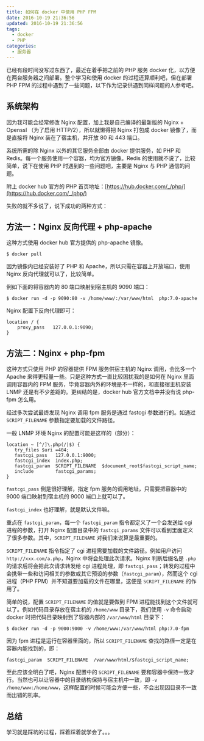 ```yaml
---
title: 如何在 docker 中使用 PHP FPM
date: 2016-10-19 21:36:56
updated: 2016-10-19 21:36:56
tags:
  - docker
  - PHP
categories:
  - 服务器
---
```


已经有段时间没写过东西了，最近在着手把之前的 PHP 服务 docker 化，以方便在两台服务器之间部署。整个学习和使用 docker 的过程还算顺利吧，但在部署 PHP FPM 的过程中遇到了一些问题，以下作为记录供遇到同样问题的人参考吧。

## 系统架构

因为我可能会经常修改 Nginx 配置，加上我是自己编译的最新版的 Nginx + Openssl （为了启用 HTTP/2），所以就懒得把 Nginx 打包成 docker 镜像了，而是直接将 Nginx 装在了宿主机，并开放 80 和 443 端口。

系统所需的除 Nginx 以外的其它服务全部由 docker 提供服务，如 PHP 和 Redis。每一个服务使用一个容器，均为官方镜像。Redis 的使用就不说了，比较简单，说下在使用 PHP 时遇到的一些问题吧，主要是 Nginx 与 PHP 通信的问题。

附上 docker hub 官方的 PHP 首页地址：[https://hub.docker.com/_/php/](https://hub.docker.com/_/php/)

失败的就不多说了，说下成功的两种方式：

## 方法一：Nginx 反向代理 + php-apache

这种方式使用 docker hub 官方提供的 php-apache 镜像。

```
$ docker pull 
```

因为镜像内已经安装好了 PHP 和 Apache，所以只需在容器上开放端口，使用 Nginx 反向代理就可以了，比较简单。

例如下面的将容器内的 80 端口映射到宿主机的 9090 端口：

```
$ docker run -d -p 9090:80 -v /home/www/:/var/www/html  php:7.0-apache
```

Nginx 配置下反向代理即可：

```
location / {
    proxy_pass   127.0.0.1:9090;
}
```

## 方法二：Nginx + php-fpm

这种方式只使用 PHP 的容器提供 FPM 服务供宿主机的 Nginx 调用，会比多一个 Apache 来得更轻量一些。只是这种方式一直比较困扰我的是如何在 Nginx 里面调用容器内的 FPM 服务，毕竟容器内外的环境是不一样的，和直接宿主机安装 LNMP 还是有不少差距的。更纠结的是，docker hub 官方文档中并没有说 php-fpm 怎么用。

经过多次尝试最终发现 Nginx 调用 fpm 服务是通过 fastcgi 参数进行的。如通过 `SCRIPT_FILENAME` 参数指定要加载的文件路径。

一般 LNMP 环境 Nginx 的配置可能是这样的（部分）：

```
location ~ [^/]\.php(/|$) {
   try_files $uri =404;
   fastcgi_pass   127.0.0.1:9000;
   fastcgi_index  index.php;
   fastcgi_param  SCRIPT_FILENAME  $document_root$fastcgi_script_name;
   include        fastcgi_params;
}
```

`fastcgi_pass` 倒是很好理解，指定 fpm 服务的调用地址，只需要把容器中的 9000 端口映射到宿主机的 9000 端口上就可以了。

`fastcgi_index` 也好理解，就是默认文件嘛。

重点在 `fastcgi_param`，每一个 `fastcgi_param` 指令都定义了一个会发送给 cgi 进程的参数，打开 Nginx 配置目录中的 `fastcgi_params` 文件可以看到里面定义了很多参数。其中，`SCRIPT_FILENAME` 对我们来说算是最重要的。

`SCRIPT_FILENAME` 指令指定了 cgi 进程需要加载的文件路径。例如用户访问 `http://xxx.com/a.php`，Nginx 中将会处理此次请求。Nginx 判断后缀名是 `.php` 的请求后将会把此次请求转发给 cgi 进程处理，即 `fastcgi_pass`；转发的过程中会携带一些和访问相关的参数或其它预设的参数（`fastcgi_param`），然而这个 cgi 进程（PHP FPM）并不知道要加载的文件在哪里，这便是 `SCRIPT_FILENAME` 的作用了。

简单的说，配置 `SCRIPT_FILENAME` 的值就是要做到 FPM 进程能找到这个文件就可以了。例如代码目录存放在宿主机的 `/home/www` 目录下，我们使用 `-v` 命令启动 docker 时把代码目录映射到了容器内部的 `/var/www/html` 目录下：

```
$ docker run -d -p 9000:9000 -v /home/www:/var/www/html php:7.0-fpm
```

因为 fpm 进程是运行在容器里面的，所以 `SCRIPT_FILENAME` 查找的路径一定是在容器内能找到的，即：

```
fastcgi_param  SCRIPT_FILENAME  /var/www/html/$fastcgi_script_name;
```

至此应该全明白了吧，Nginx 配置中的 `SCRIPT_FILENAME` 要和容器中保持一致才行。当然也可以让容器中的目录结构保持与宿主机中一致，即 `-v /home/www:/home/www`，这样配置的时候可能会方便一些，不会出现因目录不一致而出错的机率。

## 总结

学习就是踩坑的过程，踩着踩着就学会了。。。


